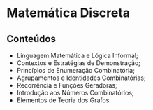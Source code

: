 # Matemática Discreta
## Conteúdos
* Linguagem Matemática e Lógica Informal;
* Contextos e Estratégias de Demonstração;
* Princípios de Enumeração Combinatória;
* Agrupamentos e Identidades Combinatórias;
* Recorrência e Funções Geradoras;
* Introdução aos Números Combinatórios;
* Elementos de Teoria dos Grafos.
